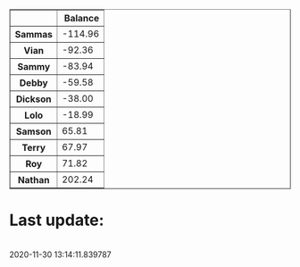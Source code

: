 <table border="1" class="dataframe">
  <thead>
    <tr style="text-align: right;">
      <th></th>
      <th>Balance</th>
    </tr>
  </thead>
  <tbody>
    <tr>
      <th>Sammas</th>
      <td>-114.96</td>
    </tr>
    <tr>
      <th>Vian</th>
      <td>-92.36</td>
    </tr>
    <tr>
      <th>Sammy</th>
      <td>-83.94</td>
    </tr>
    <tr>
      <th>Debby</th>
      <td>-59.58</td>
    </tr>
    <tr>
      <th>Dickson</th>
      <td>-38.00</td>
    </tr>
    <tr>
      <th>Lolo</th>
      <td>-18.99</td>
    </tr>
    <tr>
      <th>Samson</th>
      <td>65.81</td>
    </tr>
    <tr>
      <th>Terry</th>
      <td>67.97</td>
    </tr>
    <tr>
      <th>Roy</th>
      <td>71.82</td>
    </tr>
    <tr>
      <th>Nathan</th>
      <td>202.24</td>
    </tr>
  </tbody>
</table><H1>Last update:</h1><br>2020-11-30 13:14:11.839787